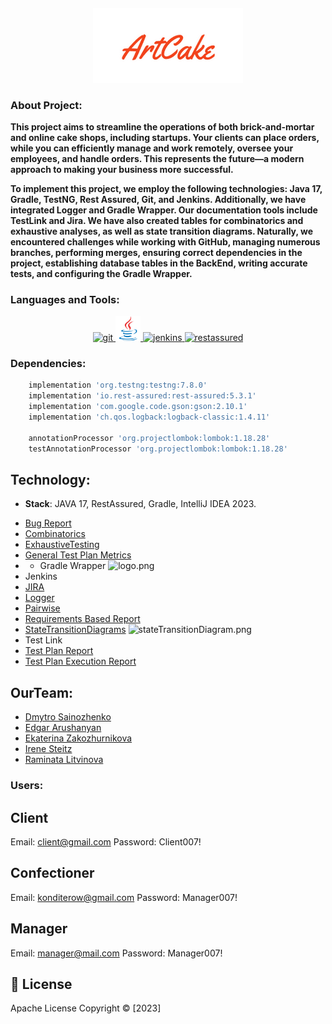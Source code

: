 <h4 align="center">
  <img alt="logo" src="src/test/resources/git/logo.png">
</h4>
<strong>
<h3 align="left">About Project:</h3>
This project aims to streamline the operations of both brick-and-mortar and online cake shops, including startups. Your clients can place orders, while you can efficiently manage and work remotely, oversee your employees, and handle orders. This represents the future—a modern approach to making your business more successful.

To implement this project, we employ the following technologies: Java 17, Gradle, TestNG, Rest Assured, Git, and Jenkins. Additionally, we have integrated Logger and Gradle Wrapper. Our documentation tools include TestLink and Jira. We have also created tables for combinatorics and exhaustive analyses, as well as state transition diagrams. Naturally, we encountered challenges while working with GitHub, managing numerous branches, performing merges, ensuring correct dependencies in the project, establishing database tables in the BackEnd, writing accurate tests, and configuring the Gradle Wrapper.
</strong>

<h3 align="left">Languages and Tools:</h3>
<div align="center">
    <a href="https://git-scm.com/" target="_blank" rel="noreferrer">
        <img src="https://www.vectorlogo.zone/logos/git-scm/git-scm-icon.svg" alt="git" width="40" height="40"/>
    </a>
    <a href="https://www.java.com" target="_blank" rel="noreferrer">
        <img src="https://raw.githubusercontent.com/devicons/devicon/master/icons/java/java-original.svg" alt="java" width="40" height="40"/>
    </a>
    <a href="https://www.jenkins.io" target="_blank" rel="noreferrer">
        <img src="https://www.vectorlogo.zone/logos/jenkins/jenkins-icon.svg" alt="jenkins" width="40" height="40"/>
    </a>
    <a href="https://rest-assured.io/" target="_blank" rel="noreferrer">
        <img src="https://rest-assured.io/img/logo-transparent.png" alt="restassured" width="40" height="40"/>
    </a>
</div>

### Dependencies:

```gradle
    implementation 'org.testng:testng:7.8.0'
    implementation 'io.rest-assured:rest-assured:5.3.1'
    implementation 'com.google.code.gson:gson:2.10.1'
    implementation 'ch.qos.logback:logback-classic:1.4.11'

    annotationProcessor 'org.projectlombok:lombok:1.18.28'
    testAnnotationProcessor 'org.projectlombok:lombok:1.18.28'
``` 

## Technology:
- **Stack**: JAVA 17, RestAssured, Gradle, IntelliJ IDEA 2023. 
* [Bug Report](https://drive.google.com/file/d/1lGPW8iyS4zUpa70Hw-4em2RsYXvpv1Mi/view?usp=sharing)
* [Combinatorics](https://docs.google.com/spreadsheets/d/1zQ0h7WvOutvFR0TaTQO4spvBDTTDVvL-/edit?usp=sharing&ouid=108218146103269297215&rtpof=true&sd=true)
* [ExhaustiveTesting](https://docs.google.com/spreadsheets/d/1PtDNVdbnNxmiD69ewNuRi4A8x2tJqN62/edit?usp=sharing&ouid=108218146103269297215&rtpof=true&sd=true)
* [General Test Plan Metrics](https://drive.google.com/file/d/1l5gXy35zWAKsr7RjzLtw9ZZZeCBFfChg/view?usp=sharing)
* * Gradle Wrapper
    ![logo.png](https://github.com/OlegKarimov/ArtCake_QA/blob/features/G4-138-Readme/src/test/resources/git/test%20coverage.png)
* Jenkins
* [JIRA](https://ait-learn.atlassian.net/jira/software/projects/G4/boards/17)
* [Logger](https://drive.google.com/file/d/1GUH7oS-nrXQEUSlXimil_jF8ypImt6I3/view?usp=sharing)
* [Pairwise](https://docs.google.com/spreadsheets/d/1zQ0h7WvOutvFR0TaTQO4spvBDTTDVvL-/edit#gid=1885963630)
* [Requirements Based Report](https://drive.google.com/file/d/1FZiN9wOGxqk_U9-wMzZmyjYtgNmR2bC8/view?usp=sharing)
* [StateTransitionDiagrams](https://drive.google.com/file/d/1jCZeOHxK_pK9AB5j_re0mh_bIjYfGGzv/view)
![stateTransitionDiagram.png](https://github.com/OlegKarimov/ArtCake_QA/blob/features/G4-138-Readme/src/test/resources/git/stateTransitionDiagram.png)
* Test Link
* [Test Plan Report](https://drive.google.com/file/d/1srbKHofVE97yTG6mZHDZ7fMvi9I4k_5I/view?usp=sharing)
* [Test Plan Execution Report](https://drive.google.com/file/d/1LnPq4JpGQjOs89F_q_WbvYf-wNmiAe4L/view?usp=sharing)


## OurTeam:
* [Dmytro Sainozhenko](https://github.com/Sainozhenko)
* [Edgar Arushanyan](https://github.com/Edgar-Arushanyan)
* [Ekaterina Zakozhurnikova](https://github.com/ezakozhurnikova)
* [Irene Steitz](https://github.com/Main77x)
* [Raminata Litvinova](https://github.com/Raminata)



### Users:
## Client
Email: client@gmail.com
Password: Client007!

## Confectioner
Email: konditerow@gmail.com
Password: Manager007!

## Manager
Email: manager@mail.com
Password: Manager007!
## 📝 License
Apache License
Copyright © [2023]<br />